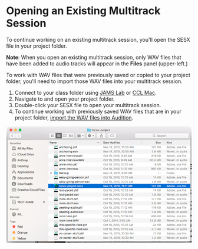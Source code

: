# Opening an Existing Multitrack Session

To continue working on an existing multitrack session, you'll open the SESX file in your project folder.

**Note**: When you open an existing multitrack session, only WAV files that have been added to audio tracks will appear in the **Files** panel \(upper-left.\)

To work with WAV files that were previously saved or copied to your project folder, you'll need to import those WAV files into your multitrack session.

1. Connect to your class folder using [JAMS Lab](https://jjloomis.gitbooks.io/file-and-folder-management/content/connecting-in-jams-lab.html) or [CCL Mac](https://jjloomis.gitbooks.io/file-and-folder-management/content/connecting-in-campus-computer-lab.html).
2. Navigate to and open your project folder. 
3. Double-click your SESX file to open your multitrack session. 
4. To continue working with previously saved WAV files that are in your project folder, [import the WAV files into Audition](https://jjloomis.gitbooks.io/adobe-audition-basic-audio-editing/content/listening-and-logging/importing-wav-files.html).

![Opening an Audition project file \(SESX\).](/assets/opening-an-existing-audition-project.png)

